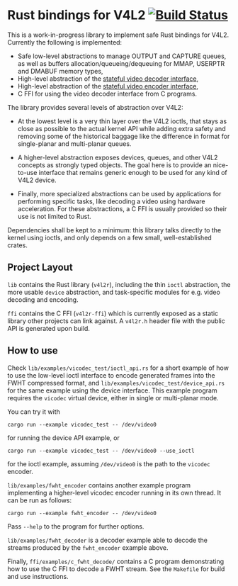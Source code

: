 # Rust bindings for V4L2 [![Build Status](https://travis-ci.com/Gnurou/v4l2_rust.svg?branch=master)](https://travis-ci.com/Gnurou/v4l2_rust)

This is a work-in-progress library to implement safe Rust bindings for V4L2.
Currently the following is implemented:

* Safe low-level abstractions to manage OUTPUT and CAPTURE queues, as well as
  buffers allocation/queueing/dequeuing for MMAP, USERPTR and DMABUF memory
  types,
* High-level abstraction of the [stateful video decoder
  interface](https://www.kernel.org/doc/html/latest/userspace-api/media/v4l/dev-decoder.html),
* High-level abstraction of the [stateful video encoder
  interface](https://www.kernel.org/doc/html/latest/userspace-api/media/v4l/dev-encoder.html),
* C FFI for using the video decoder interface from C programs.

The library provides several levels of abstraction over V4L2:

* At the lowest level is a very thin layer over the V4L2 ioctls, that stays as
  close as possible to the actual kernel API while adding extra safety and
  removing some of the historical baggage like the difference in format for
  single-planar and multi-planar queues.

* A higher-level abstraction exposes devices, queues, and other V4L2 concepts as
  strongly typed objects. The goal here is to provide an nice-to-use interface
  that remains generic enough to be used for any kind of V4L2 device.

* Finally, more specialized abstractions can be used by applications for
  performing specific tasks, like decoding a video using hardware acceleration.
  For these abstractions, a C FFI is usually provided so their use is not
  limited to Rust.

Dependencies shall be kept to a minimum: this library talks directly to the
kernel using ioctls, and only depends on a few small, well-established crates.

Project Layout
--------------

`lib` contains the Rust library (`v4l2r`), including the thin `ioctl`
abstraction, the more usable `device` abstraction, and task-specific modules for
e.g. video decoding and encoding.

`ffi` contains the C FFI (`v4l2r-ffi`) which is currently exposed as a static
library other projects can link against. A `v4l2r.h` header file with the public
API is generated upon build.

How to use
----------
Check `lib/examples/vicodec_test/ioctl_api.rs` for a short example of how to use
the low-level ioctl interface to encode generated frames into the FWHT
compressed format, and `lib/examples/vicodec_test/device_api.rs` for the same
example using the device interface. This example program requires the `vicodec`
virtual device, either in single or multi-planar mode.

You can try it with

    cargo run --example vicodec_test -- /dev/video0

for running the device API example, or

    cargo run --example vicodec_test -- /dev/video0 --use_ioctl

for the ioctl example, assuming `/dev/video0` is the path to the `vicodec`
encoder.

`lib/examples/fwht_encoder` contains another example program implementing a
higher-level vicodec encoder running in its own thread. It can be run as
follows:

    cargo run --example fwht_encoder -- /dev/video0

Pass `--help` to the program for further options.

`lib/examples/fwht_decoder` is a decoder example able to decode the streams
produced by the `fwht_encoder` example above.

Finally, `ffi/examples/c_fwht_decode/` contains a C program demonstrating how to
use the C FFI to decode a FWHT stream. See the `Makefile` for build and use
instructions.